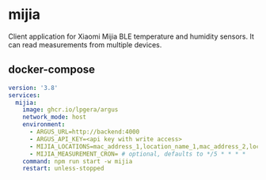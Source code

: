 # mijia

Client application for Xiaomi Mijia BLE temperature and humidity sensors. It can read measurements from multiple devices.

## docker-compose

```yaml
version: '3.8'
services:
  mijia:
    image: ghcr.io/lpgera/argus
    network_mode: host
    environment:
      - ARGUS_URL=http://backend:4000
      - ARGUS_API_KEY=<api key with write access>
      - MIJIA_LOCATIONS=mac_address_1,location_name_1,mac_address_2,location_name_2
      - MIJIA_MEASUREMENT_CRON= # optional, defaults to */5 * * * *
    command: npm run start -w mijia
    restart: unless-stopped
```
